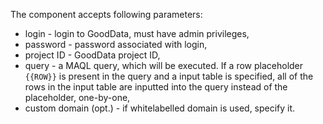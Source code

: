 The component accepts following parameters:

- login - login to GoodData, must have admin privileges,
- password - password associated with login,
- project ID - GoodData project ID,
- query - a MAQL query, which will be executed. If a row placeholder `{{ROW}}` is present in the query and a input table is specified, all of the rows in the input table are inputted into the query instead of the placeholder, one-by-one,
- custom domain (opt.) - if whitelabelled domain is used, specify it.